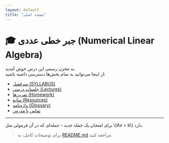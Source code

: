 ```yaml
---
layout: default
title: "صفحه اصلی"
---
```


# 🎓 جبر خطی عددی (Numerical Linear Algebra)

به مخزن رسمی این درس خوش آمدید.  
از اینجا می‌توانید به تمام بخش‌ها دسترسی داشته باشید:

- [سرفصل (SYLLABUS)](SYLLABUS.md)
- [جلسات درسی (Lectures)](lectures/)
- [تمرین‌ها (Homework)](homework/)
- [منابع (Resources)](resources/)
- [واژه‌نامه (Glossary)](glossary.md)
- [تماس با مدرس](contact.md)

---

برای امتحان یک جمله جدید - جمله‌ای که در آن فرمولی مثل 
\\(Ax = b\\)
دارد.
> برای توضیحات کامل، به [README.md](README.md) مراجعه کنید. 

